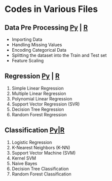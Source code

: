 # Codes in Various Files

## Data Pre Processing [Py](https://github.com/harshbg/100-Days-of-Machine-Learning-and-Data-Science/blob/master/Code/Data%20Preprocessing.ipynb) | [R](https://github.com/harshbg/100-Days-of-Machine-Learning-and-Data-Science/blob/master/Code/Data%20Preprocessing.R)
  * Importing Data
  * Handling Missing Values
  * Encoding Categorical Data
  * Splitting the dataset into the Train and Test set
  * Feature Scaling

## Regression [Py](https://github.com/harshbg/100-Days-of-Machine-Learning-and-Data-Science/blob/master/Code/Regression.ipynb) | [R]()
  1. Simple Linear Regression
  2. Multiple Linear Regression
  3. Polynomial Linear Regression
  4. Support Vector Regression (SVR)
  5. Decision Tree Regression
  6. Random Forest Regression
  
## Classification [Py]()|[R]()  
  1. Logistic Regression
  2. K-Nearest Neighbors (K-NN)
  3. Support Vector Machine (SVM)
  4. Kernel SVM
  5. Naive Bayes
  6. Decision Tree Classification
  7. Random Forest Classification
